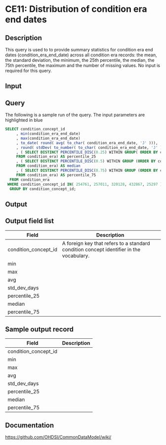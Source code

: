 # CE11: Distribution of condition era end dates

## Description
This query is used to to provide summary statistics for condition era end dates (condition_era_end_date) across all condition era records: the mean, the standard deviation, the minimum, the 25th percentile, the median, the 75th percentile, the maximum and the number of missing values. No input is required for this query.

## Input <None>

## Query
The following is a sample run of the query. The input parameters are highlighted in  blue

```sql
SELECT condition_concept_id
     , min(condition_era_end_date)
     , max(condition_era_end_date)
     , to_date( round( avg( to_char( condition_era_end_date, 'J' ))), 'J')
     , round( stdDev( to_number( to_char( condition_era_end_date, 'J' ), 9999999 ))) AS std_dev_days
     , ( SELECT DISTINCT PERCENTILE_DISC(0.25) WITHIN GROUP( ORDER BY condition_era_end_date ) over () 
     FROM condition_era) AS percentile_25
     , ( SELECT DISTINCT PERCENTILE_DISC(0.5) WITHIN GROUP (ORDER BY condition_era_end_date ) over ()
     FROM condition_era) AS median
     , ( SELECT DISTINCT PERCENTILE_DISC(0.75) WITHIN GROUP (ORDER BY condition_era_end_date ) over ()
     FROM condition_era) AS percentile_75
  FROM condition_era
 WHERE condition_concept_id IN( 254761, 257011, 320128, 432867, 25297 )
  GROUP BY condition_concept_id;
```

## Output

## Output field list

|  Field |  Description |
| --- | --- |
| condition_concept_id | A foreign key that refers to a standard condition concept identifier in the vocabulary. |
| min |   |
| max |   |
| avg |   |
| std_dev_days |   |
| percentile_25 |   |
| median |   |
| percentile_75 |   |

## Sample output record

|  Field |  Description |
| --- | --- |
| condition_concept_id |   |
| min |   |
| max |   |
| avg |   |
| std_dev_days |   |
| percentile_25 |   |
| median |   |
| percentile_75 |   |

## Documentation
https://github.com/OHDSI/CommonDataModel/wiki/
